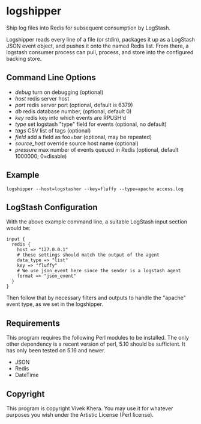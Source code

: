 logshipper
==========

Ship log files into Redis for subsequent consumption by LogStash.

Logshipper reads every line of a file (or stdin), packages it up as
a LogStash JSON event object, and pushes it onto the named Redis
list. From there, a logstash consumer process can pull, process, and
store into the configured backing store.


Command Line Options
--------------------

- *debug*	turn on debugging (optional)
- *host*	redis server host
- *port*	redis server port (optional, default is 6379)
- *db*	redis database number, (optional, default 0)
- *key*	redis key into which events are RPUSH'd
- *type*	set logstash "type" field for events (optional, no default)
- *tags*	CSV list of tags (optional)
- *field*	add a field as foo=bar (optional, may be repeated)
- *source_host*	override source host name (optional)
- *pressure*    max number of events queued in Redis (optional, default 1000000; 0=disable)

Example
-------

    logshipper --host=logstasher --key=fluffy --type=apache access.log

LogStash Configuration
----------------------

With the above example command line, a suitable LogStash input section
would be:

    input {
      redis {
        host => "127.0.0.1"
        # these settings should match the output of the agent
        data_type => "list"
        key => "fluffy"
        # We use json_event here since the sender is a logstash agent
        format => "json_event"
      }
	}

Then follow that by necessary filters and outputs to handle the
"apache" event type, as we set in the logshipper.


Requirements
------------

This program requires the following Perl modules to be installed. The
only other dependency is a recent version of perl, 5.10 should be
sufficient. It has only been tested on 5.16 and newer.

* JSON
* Redis
* DateTime


Copyright
---------

This program is copyright Vivek Khera. You may use it for whatever
purposes you wish under the Artistic License (Perl license).
